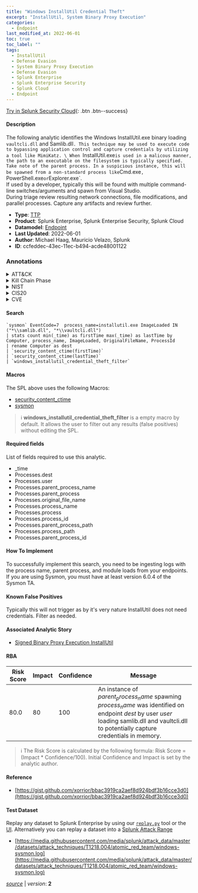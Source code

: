 ```yaml
---
title: "Windows InstallUtil Credential Theft"
excerpt: "InstallUtil, System Binary Proxy Execution"
categories:
  - Endpoint
last_modified_at: 2022-06-01
toc: true
toc_label: ""
tags:
  - InstallUtil
  - Defense Evasion
  - System Binary Proxy Execution
  - Defense Evasion
  - Splunk Enterprise
  - Splunk Enterprise Security
  - Splunk Cloud
  - Endpoint
---
```




[Try in Splunk Security Cloud](https://www.splunk.com/en_us/cyber-security.html){: .btn .btn--success}

#### Description

The following analytic identifies the Windows InstallUtil.exe binary loading `vaultcli.dll` and Samlib.dll`. This technique may be used to execute code to bypassing application control and capture credentials by utilizing a tool like MimiKatz. \
When `InstallUtil.exe` is used in a malicous manner, the path to an executable on the filesystem is typically specified. Take note of the parent process. In a suspicious instance, this will be spawned from a non-standard process like `Cmd.exe`, `PowerShell.exe` or `Explorer.exe`. \
If used by a developer, typically this will be found with multiple command-line switches/arguments and spawn from Visual Studio. \
During triage review resulting network connections, file modifications, and parallel processes. Capture any artifacts and review further.

- **Type**: [TTP](https://github.com/splunk/security_content/wiki/Detection-Analytic-Types)
- **Product**: Splunk Enterprise, Splunk Enterprise Security, Splunk Cloud
- **Datamodel**: [Endpoint](https://docs.splunk.com/Documentation/CIM/latest/User/Endpoint)
- **Last Updated**: 2022-06-01
- **Author**: Michael Haag, Mauricio Velazo, Splunk
- **ID**: ccfeddec-43ec-11ec-b494-acde48001122

### Annotations
<details>
  <summary>ATT&CK</summary>

<div markdown="1">

#### [ATT&CK](https://attack.mitre.org/)

| ID          | Technique   | Tactic         |
| ----------- | ----------- |--------------- |
| [T1218.004](https://attack.mitre.org/techniques/T1218/004/) | InstallUtil | Defense Evasion |

| [T1218](https://attack.mitre.org/techniques/T1218/) | System Binary Proxy Execution | Defense Evasion |

</div>
</details>


<details>
  <summary>Kill Chain Phase</summary>

<div markdown="1">

* Exploitation


</div>
</details>


<details>
  <summary>NIST</summary>

<div markdown="1">



</div>
</details>

<details>
  <summary>CIS20</summary>

<div markdown="1">



</div>
</details>

<details>
  <summary>CVE</summary>

<div markdown="1">


</div>
</details>


#### Search

```
`sysmon` EventCode=7  process_name=installutil.exe ImageLoaded IN ("*\\samlib.dll", "*\\vaultcli.dll") 
| stats count min(_time) as firstTime max(_time) as lastTime by Computer, process_name, ImageLoaded, OriginalFileName, ProcessId 
| rename Computer as dest 
| `security_content_ctime(firstTime)` 
| `security_content_ctime(lastTime)` 
| `windows_installutil_credential_theft_filter`
```

#### Macros
The SPL above uses the following Macros:
* [security_content_ctime](https://github.com/splunk/security_content/blob/develop/macros/security_content_ctime.yml)
* [sysmon](https://github.com/splunk/security_content/blob/develop/macros/sysmon.yml)

> :information_source:
> **windows_installutil_credential_theft_filter** is a empty macro by default. It allows the user to filter out any results (false positives) without editing the SPL.



#### Required fields
List of fields required to use this analytic.
* _time
* Processes.dest
* Processes.user
* Processes.parent_process_name
* Processes.parent_process
* Processes.original_file_name
* Processes.process_name
* Processes.process
* Processes.process_id
* Processes.parent_process_path
* Processes.process_path
* Processes.parent_process_id



#### How To Implement
To successfully implement this search, you need to be ingesting logs with the process name, parent process, and module loads from your endpoints. If you are using Sysmon, you must have at least version 6.0.4 of the Sysmon TA.
#### Known False Positives
Typically this will not trigger as by it&#39;s very nature InstallUtil does not need credentials. Filter as needed.

#### Associated Analytic Story
* [Signed Binary Proxy Execution InstallUtil](/stories/signed_binary_proxy_execution_installutil)




#### RBA

| Risk Score  | Impact      | Confidence   | Message      |
| ----------- | ----------- |--------------|--------------|
| 80.0 | 80 | 100 | An instance of $parent_process_name$ spawning $process_name$ was identified on endpoint $dest$ by user $user$ loading samlib.dll and vaultcli.dll to potentially capture credentials in memory. |


> :information_source:
> The Risk Score is calculated by the following formula: Risk Score = (Impact * Confidence/100). Initial Confidence and Impact is set by the analytic author.


#### Reference

* [https://gist.github.com/xorrior/bbac3919ca2aef8d924bdf3b16cce3d0](https://gist.github.com/xorrior/bbac3919ca2aef8d924bdf3b16cce3d0)



#### Test Dataset
Replay any dataset to Splunk Enterprise by using our [`replay.py`](https://github.com/splunk/attack_data#using-replaypy) tool or the [UI](https://github.com/splunk/attack_data#using-ui).
Alternatively you can replay a dataset into a [Splunk Attack Range](https://github.com/splunk/attack_range#replay-dumps-into-attack-range-splunk-server)

* [https://media.githubusercontent.com/media/splunk/attack_data/master/datasets/attack_techniques/T1218.004/atomic_red_team/windows-sysmon.log](https://media.githubusercontent.com/media/splunk/attack_data/master/datasets/attack_techniques/T1218.004/atomic_red_team/windows-sysmon.log)



[*source*](https://github.com/splunk/security_content/tree/develop/detections/endpoint/windows_installutil_credential_theft.yml) \| *version*: **2**